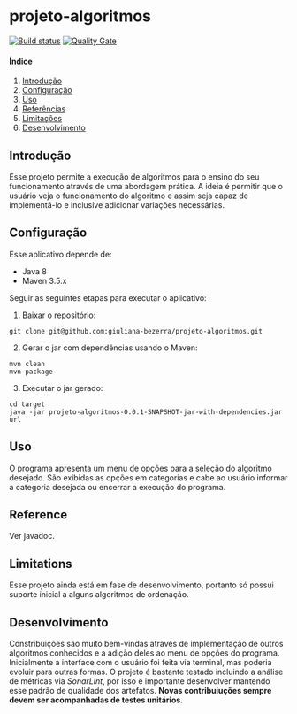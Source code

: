 # projeto-algoritmos

[![Build status](https://travis-ci.com/giuliana-bezerra/projeto-algoritmos.svg?branch=master)](https://travis-ci.com/giuliana-bezerra/projeto-algoritmos) [![Quality Gate](https://sonarcloud.io/api/badges/gate?key=com:projeto-algoritmos)](https://sonarcloud.io/dashboard/index/com:projeto-algoritmos)

#### Índice

1. [Introdução](#overview)
2. [Configuração](#setup)
3. [Uso](#usage)
4. [Referências](#reference)
5. [Limitações](#limitations)
6. [Desenvolvimento](#development)

## Introdução

Esse projeto permite a execução de algoritmos para o ensino do seu funcionamento através de uma abordagem prática. A ideia é permitir que o usuário veja o funcionamento do algoritmo e assim seja capaz de implementá-lo e inclusive adicionar variações necessárias.


## Configuração
Esse aplicativo depende de:

- Java 8
- Maven 3.5.x

Seguir as seguintes etapas para executar o aplicativo:

1. Baixar o repositório:
```
git clone git@github.com:giuliana-bezerra/projeto-algoritmos.git
```
2. Gerar o jar com dependências usando o Maven:
```
mvn clean
mvn package
```
3. Executar o jar gerado:
```
cd target
java -jar projeto-algoritmos-0.0.1-SNAPSHOT-jar-with-dependencies.jar url
```

## Uso
O programa apresenta um menu de opções para a seleção do algoritmo desejado. São exibidas as opções em categorias e cabe ao usuário informar a categoria desejada ou encerrar a execução do programa.

## Reference
Ver javadoc.

## Limitations
Esse projeto ainda está em fase de desenvolvimento, portanto só possui suporte inicial a alguns algoritmos de ordenação.

## Desenvolvimento
Constribuições são muito bem-vindas através de implementação de outros algoritmos conhecidos e a adição deles ao menu de opções do programa. Inicialmente a interface com o usuário foi feita via terminal, mas poderia evoluir para outras formas. O projeto é bastante testado incluindo a análise de métricas via *SonarLint*, por isso é importante desenvolver mantendo esse padrão de qualidade dos artefatos. **Novas contribuiuções sempre devem ser acompanhadas de testes unitários**.
